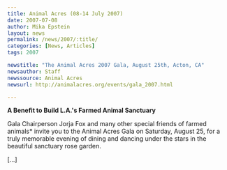 ```yaml
---
title: Animal Acres (08-14 July 2007)
date: 2007-07-08
author: Mika Epstein
layout: news
permalink: /news/2007/:title/
categories: [News, Articles]
tags: 2007

newstitle: "The Animal Acres 2007 Gala, August 25th, Acton, CA"
newsauthor: Staff
newssource: Animal Acres
newsurl: http://animalacres.org/events/gala_2007.html

---
```


**A Benefit to Build L.A.'s Farmed Animal Sanctuary**

Gala Chairperson Jorja Fox and many other special friends of farmed animals* invite you to the Animal Acres Gala on Saturday, August 25, for a truly memorable evening of dining and dancing under the stars in the beautiful sanctuary rose garden. 

[...]